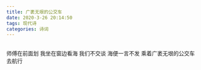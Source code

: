 ```yaml
---
title: 广袤无垠的公交车
date: 2020-3-26 20:14:50
tags: 现代诗
categories: 诗词
---
```


<br>师傅在前面划
我坐在窗边看海
我们不交谈
海便一言不发
乘着广袤无垠的公交车
去航行